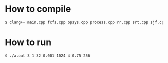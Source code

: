 # How to compile
```bash
$ clang++ main.cpp fcfs.cpp opsys.cpp process.cpp rr.cpp srt.cpp sjf.cpp -Wall -Wextra
```

# How to run
```$ ./a.out 3 1 32 0.001 1024 4 0.75 256```

